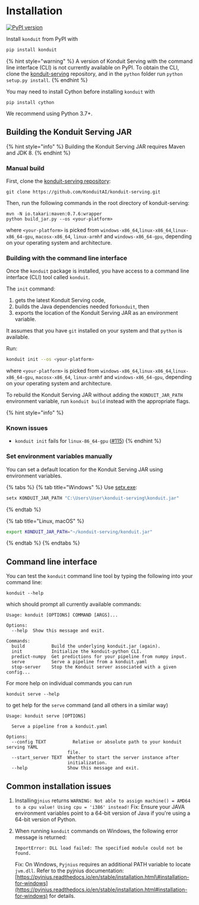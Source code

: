 # Installation

[![PyPI version](https://badge.fury.io/py/konduit.svg)](https://badge.fury.io/py/konduit)

Install `konduit` from PyPI with 

```bash
pip install konduit
```

{% hint style="warning" %}
A version of Konduit Serving with the command line interface \(CLI\) is not currently available on PyPI. To obtain the CLI, clone the [konduit-serving](https://github.com/KonduitAI/konduit-serving) repository, and in the `python` folder run `python setup.py install`. 
{% endhint %}

You may need to install Cython before installing `konduit` with 

```text
pip install cython 
```

We recommend using Python 3.7+.

## Building the Konduit Serving JAR 

{% hint style="info" %}
Building the Konduit Serving JAR requires Maven and JDK 8. 
{% endhint %}

### Manual build 

First, clone the [konduit-serving repository](https://github.com/KonduitAI/konduit-serving): 

```text
git clone https://github.com/KonduitAI/konduit-serving.git
```

Then, run the following commands in the root directory of konduit-serving: 

```text
mvn -N io.takari:maven:0.7.6:wrapper
python build_jar.py --os <your-platform>
```

where `<your-platform>` is picked from `windows-x86_64`,`linux-x86_64`,`linux-x86_64-gpu`, `macosx-x86_64`, `linux-armhf` and `windows-x86_64-gpu`, depending on your operating system and architecture. 

### Building with the command line interface

Once the `konduit` package is installed, you have access to a command line interface \(CLI\) tool called `konduit`. 

The `init` command:

1. gets the latest Konduit Serving code, 
2. builds the Java dependencies needed for`konduit`, then 
3. exports the location of the Konduit Serving JAR as an environment variable. 

It assumes that you have `git` installed on your system and that `python` is available. 

Run:

```bash
konduit init --os <your-platform>
```

where `<your-platform>` is picked from `windows-x86_64`,`linux-x86_64`,`linux-x86_64-gpu`, `macosx-x86_64`, `linux-armhf` and `windows-x86_64-gpu`, depending on your operating system and architecture. 

To rebuild the Konduit Serving JAR without adding the `KONDUIT_JAR_PATH` environment variable, run `konduit build` instead with the appropriate flags. 

{% hint style="info" %}
### Known issues

* `konduit init` fails for  `linux-86_64-gpu` \([\#115](https://github.com/KonduitAI/konduit-serving/issues/115)\)
{% endhint %}

### Set environment variables manually

You can set a default location for the Konduit Serving JAR using environment variables. 

{% tabs %}
{% tab title="Windows" %}
Use [setx.exe](https://docs.microsoft.com/en-us/windows-server/administration/windows-commands/setx): 

```bash
setx KONDUIT_JAR_PATH "C:\Users\User\konduit-serving\konduit.jar"
```
{% endtab %}

{% tab title="Linux, macOS" %}
```bash
export KONDUIT_JAR_PATH="~/konduit-serving/konduit.jar"
```
{% endtab %}
{% endtabs %}

## Command line interface

You can test the `konduit` command line tool by typing the following into your command line:

```text
konduit --help
```

which should prompt all currently available commands:

```text
Usage: konduit [OPTIONS] COMMAND [ARGS]...

Options:
  --help  Show this message and exit.

Commands:
  build          Build the underlying konduit.jar (again).
  init           Initialize the konduit-python CLI.
  predict-numpy  Get predictions for your pipeline from numpy input.
  serve          Serve a pipeline from a konduit.yaml
  stop-server    Stop the Konduit server associated with a given config...
```

For more help on individual commands you can run

```text
konduit serve --help
```

to get help for the `serve` command \(and all others in a similar way\)

```text
Usage: konduit serve [OPTIONS]

  Serve a pipeline from a konduit.yaml

Options:
  --config TEXT          Relative or absolute path to your konduit serving YAML
                       file.
  --start_server TEXT  Whether to start the server instance after 
                       initialization.
  --help               Show this message and exit.
```

## Common installation issues 

1. Installing`jnius` returns  `WARNING: Not able to assign machine() = AMD64 to a cpu value! Using cpu = 'i386' instead!` Fix: Ensure your JAVA environment variables point to a 64-bit version of Java if you're using a 64-bit version of Python.  
2. When running `konduit` commands on Windows, the following error message is returned: 

   ```text
   ImportError: DLL load failed: The specified module could not be found.
   ```

   Fix: On Windows, `Pyjnius` requires an additional PATH variable to locate `jvm.dll`. Refer to the pyjnius documentation: [https://pyjnius.readthedocs.io/en/stable/installation.html\#installation-for-windows](https://pyjnius.readthedocs.io/en/stable/installation.html#installation-for-windows) for details. 

